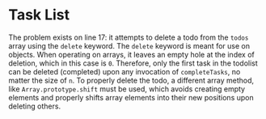 # Task List

The problem exists on line 17: it attempts to delete a todo from the `todos` array using the `delete` keyword. The `delete` keyword is meant for use on objects. When operating on arrays, it leaves an empty hole at the index of deletion, which in this case is `0`. Therefore, only the first task in the todolist can be deleted (completed) upon any invocation of `completeTasks`, no matter the size of `n`. To properly delete the todo, a different array method, like `Array.prototype.shift` must be used, which avoids creating empty elements and properly shifts array elements into their new positions upon deleting others.
